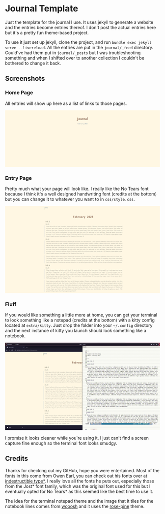 # Journal Template

Just the template for the journal I use. It uses jekyll to generate a website and the entries become entries thereof. I don't post the actual entries here but it's a pretty fun theme-based project.

To use it just set up jekyll, clone the project, and run `bundle exec jekyll serve --livereload`. All the entries are put in the `journal/_feed` directory. Could've had them put in `journal/_posts` but I was troubleshooting something and when I shifted over to another collection I couldn't be bothered to change it back.

## Screenshots

### Home Page

All entries will show up here as a list of links to those pages.

![Home Page](screenshots/index.png)

### Entry Page

Pretty much what your page will look like. I really like the No Tears font because I think it's a well designed handwriting font (credits at the bottom) but you can change it to whatever you want to in `css/style.css`.

![Entry page, full view](screenshots/entry_full.png)

### Fluff

If you would like something a little more at home, you can get your terminal to look something like a notepad (credits at the bottom) with a kitty config located at `extra/kitty`. Just drop the folder into your `~/.config` directory and the next instance of kitty you launch should look something like a notebook.

![kitty notebook](screenshots/kitty-config.png)

I promise it looks cleaner while you're using it, I just can't find a screen capture fine enough so the terminal font looks smudgy.

## Credits

Thanks for checking out my GitHub, hope you were entertained. Most of the fonts in this come from Owen Earl, you can check out his fonts over at [indestructible type*](https://indestructibletype.com/Home.html). I really love all the fonts he puts out, especially those from the Jost* font family, which was the original font used for this but I eventually opted for No Tears* as this seemed like the best time to use it.

The idea for the terminal notepad theme and the image that it tiles for the notebook lines comes from [wooosh](https://github.com/wooosh/dots) and it uses the [rose-pine](https://github.com/rose-pine/rose-pine-theme) theme.
